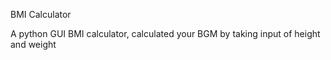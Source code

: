 BMI Calculator

A python GUI BMI calculator, calculated your BGM by taking input of
height and weight